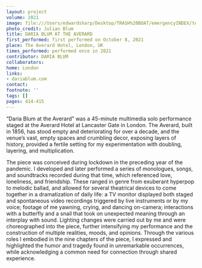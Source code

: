 ```yaml
---
layout: project
volume: 2021
image: file:///Users/edwardsharp/Desktop/TRASH%20BOAT/emergencyINDEX/ten_plus/guts/Links/1665435105773_DariaBlum_Averard_EmergencyIndex.tif
photo_credit: Julian Blum
title: DARIA BLUM AT THE AVERARD
first_performed: first performed on October 8, 2021
place: The Averard Hotel, London, UK
times_performed: performed once in 2021
contributor: DARIA BLUM
collaborators:
home: London
links:
- dariablum.com
contact:
footnote: ''
tags: []
pages: 414-415
---
```

“Daria Blum at the Averard” was a 45-minute multimedia solo performance staged at the Averard Hotel at Lancaster Gate in London. The Averard, built in 1856, has stood empty and deteriorating for over a decade, and the venue’s vast, empty spaces and crumbling decor, exposing layers of history, provided a fertile setting for my experimentation with doubling, layering, and multiplication.

The piece was conceived during lockdown in the preceding year of the pandemic. I developed and later performed a series of monologues, songs, and soundtracks recorded during that time, which referenced love, loneliness, and friendship. These ranged in genre from exuberant hyperpop to melodic ballad, and allowed for several theatrical devices to come together in a dramatization of daily life: a TV monitor displayed both staged and spontaneous video recordings triggered by live instruments or by my voice; footage of me yawning, crying, and dancing on-camera; interactions with a butterfly and a snail that took on unexpected meaning through an interplay with sound. Lighting changes were carried out by me and were choreographed into the piece, further intensifying my performance and the construction of multiple realities, moods, and opinions. Through the various roles I embodied in the nine chapters of the piece, I expressed and highlighted the humor and tragedy found in unremarkable occurrences, while acknowledging a common need for connection through shared experience.